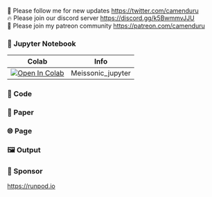 🐣 Please follow me for new updates https://twitter.com/camenduru <br />
🔥 Please join our discord server https://discord.gg/k5BwmmvJJU <br />
🥳 Please join my patreon community https://patreon.com/camenduru <br />

### 🍊 Jupyter Notebook

| Colab | Info
| --- | --- |
[![Open In Colab](https://colab.research.google.com/assets/colab-badge.svg)](https://colab.research.google.com/github/camenduru/Meissonic-jupyter/blob/main/Meissonic_jupyter.ipynb) | Meissonic_jupyter

### 🧬 Code


### 📄 Paper


### 🌐 Page


### 🖼 Output


### 🏢 Sponsor
https://runpod.io
